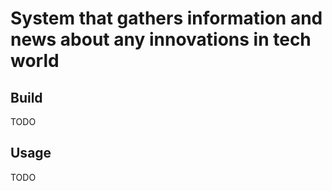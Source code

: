 # System that gathers information and news about any innovations in tech world

## Build

TODO

## Usage

TODO
